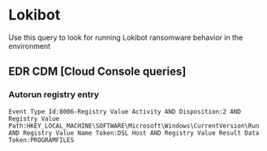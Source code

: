 # Lokibot

Use this query to look for running Lokibot ransomware behavior in the environment

## EDR CDM [Cloud Console queries]

### Autorun registry entry

```
Event Type Id:8006-Registry Value Activity AND Disposition:2 AND Registry Value Path:HKEY_LOCAL_MACHINE\SOFTWARE\Microsoft\Windows\CurrentVersion\Run AND Registry Value Name Token:DSL Host AND Registry Value Result Data Token:PROGRAMFILES

```
